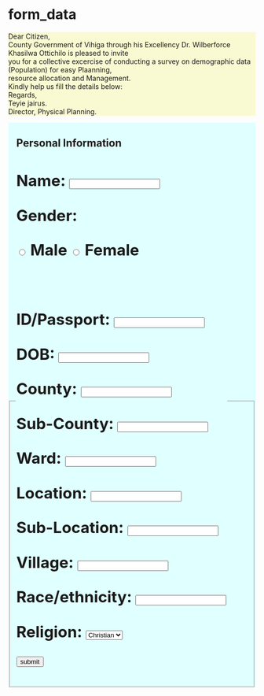 # form_data
<!DOCTYPE html>
<html lang="en">
<head>
    <meta charset="UTF-8">
    <meta name="viewport" content="width=device-width, initial-scale=1.0">
    <meta http-equiv="X-UA-Compatible" content="ie=edge"> 

</head>
<body>
<p style="background:lightgoldenrodyellow" >
    Dear Citizen, <br>
    County Government of Vihiga through his Excellency Dr. Wilberforce Khasilwa Ottichilo is pleased to invite
    <br> you for a collective excercise of conducting a survey on demographic data (Population) for easy Plaanning, <br>
    resource allocation and Management.<br>
    Kindly help us fill the details below:<br>
    Regards,<br>
    Teyie jairus. <br>
    Director, Physical Planning.<br>
</p>

<form style="background:lightcyan">
    <fieldset>

<legend ><h2><b>Personal Information<b><h2></legend>
           <label>Name:</label>
<input type="text" required> <br>

            
<p>Gender:</p>
            <input type="radio" value="Male" name="Gender" id="male">
            <label for="male">Male</label>

<input type="radio" value="Female" name="Gender" id="female">
            <label for="female">Female</label>
            </p> <br>

<label>ID/Passport:</label>
           <input type="number" required> 
           <br>

<label>DOB:</label>
            <input type="text" required> <br>

<label>County:</label>
            <input type="text" required> <br>

<label> Sub-County:</label>
            <input type="text" required> <br>

<label>Ward:</label>
            <input type="text" required> <br>

<label>Location:</label>
            <input type="text" required> <br>

<label>Sub-Location:</label>
            <input type="text" required> <br>

<label>Village:</label>
            <input type="text" required> <br>

<label >Race/ethnicity:</label>
            <input type="text"> <br>

<label>Religion:</label>
            <select >
                <option >Christian</option>
                <option >Islamic</option>
                <option >Hindu</option>
                <option >Pagan</option>
            </select> 
            <br>
 
<input type="submit" value="submit">


</fieldset>
</form>
</body>
</html>
